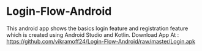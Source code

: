 # Login-Flow-Android
This android app shows the basics login feature and registration feature which is created using Android Studio and Kotlin.
Download App At : https://github.com/vikramoff24/Login-Flow-Android/raw/master/Login.apk
